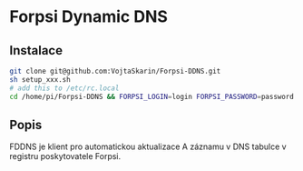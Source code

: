 # Forpsi Dynamic DNS

## Instalace
```bash
git clone git@github.com:VojtaSkarin/Forpsi-DDNS.git
sh setup_xxx.sh
# add this to /etc/rc.local
cd /home/pi/Forpsi-DDNS && FORPSI_LOGIN=login FORPSI_PASSWORD=password CHROMIUM_PATH=/usr/bin/chromium_browser node /home/pi/Forpsi-DDNS/fddns.js 1>>/home/pi/Forpsi-DDNS/log 2>>/home/pi/Forpsi-DDNS/log &
```

## Popis
FDDNS je klient pro automatickou aktualizace A záznamu v DNS tabulce v registru poskytovatele Forpsi.
